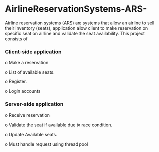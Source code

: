 # AirlineReservationSystems-ARS-

Airline reservation systems (ARS) are systems that allow an airline to sell their inventory (seats),
application allow client to make reservation on specific seat on airline and validate the seat availability.
This project consists of
### Client-side application
  
  o Make a reservation
  
  o List of available seats.
  
  o Register.
  
  o Login accounts
### Server-side application 

  o Receive reservation
  
  o Validate the seat if available due to race condition.
  
  o Update Available seats.
  
  o Must handle request using thread pool
